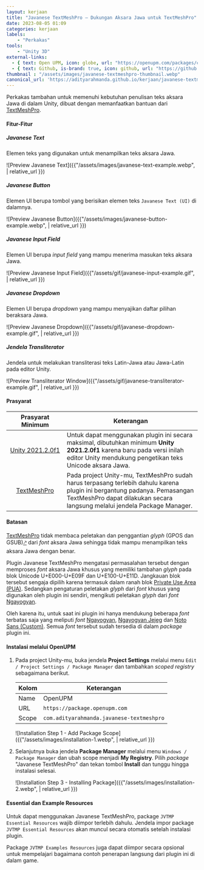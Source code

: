 ```yaml
---
layout: kerjaan
title: "Javanese TextMeshPro – Dukungan Aksara Jawa untuk TextMeshPro"
date: 2023-08-05 01:09
categories: kerjaan
labels: 
    - "Perkakas"
tools: 
    - "Unity 3D"
external-links:
  - { text: Open UPM, icon: globe, url: "https://openupm.com/packages/com.adityarahmanda.javanese-textmeshpro" }
  - { text: Github, is-brand: true, icon: github, url: "https://github.com/adityarahmanda/javanese-textmeshpro" }
thumbnail : "/assets/images/javanese-textmeshpro-thumbnail.webp"
canonical_url: 'https://adityarahmanda.github.io/kerjaan/javanese-textmeshpro'
---
```

Perkakas tambahan untuk memenuhi kebutuhan penulisan teks aksara Jawa di dalam Unity, dibuat dengan memanfaatkan bantuan dari [TextMeshPro](https://docs.unity3d.com/Packages/com.unity.textmeshpro@3.0/manual/index.html).

<!--excerpt-->

#### Fitur-Fitur
##### Javanese Text
Elemen teks yang digunakan untuk menampilkan teks aksara Jawa.

![Preview Javanese Text]({{"/assets/images/javanese-text-example.webp", | relative_url }})​

##### Javanese Button
Elemen UI berupa tombol yang berisikan elemen teks `Javanese Text (UI)` di dalamnya.

![Preview Javanese Button]({{"/assets/images/javanese-button-example.webp", | relative_url }})​

##### Javanese Input Field
Elemen UI berupa *input field* yang mampu menerima masukan teks aksara Jawa.

![Preview Javanese Input Field]({{"/assets/gif/javanese-input-example.gif", | relative_url }})

##### Javanese Dropdown
Elemen UI berupa *dropdown* yang mampu menyajikan daftar pilihan beraksara Jawa.

![Preview Javanese Dropdown]({{"/assets/gif/javanese-dropdown-example.gif", | relative_url }})

##### Jendela Transliterator
Jendela untuk melakukan transliterasi teks Latin-Jawa atau Jawa-Latin pada editor Unity.

![Preview Transliterator Window]({{"/assets/gif/javanese-transliterator-example.gif", | relative_url }})

#### Prasyarat

<table>
  <thead>
    <tr>
      <th style="text-align: center; width:30%">Prasyarat Minimum</th>
      <th style="text-align: center">Keterangan</th>
    </tr>
  </thead>
  <tbody>
    <tr>
      <td style="text-align: center; vertical-align: middle"><a href="https://unity3d.com/unity/whats-new/2021.2.0">Unity 2021.2.0f1</a></td>
      <td>Untuk dapat menggunakan plugin ini secara maksimal, dibutuhkan minimum <strong>Unity 2021.2.0f1</strong> karena baru pada versi inilah editor Unity mendukung pengetikan teks Unicode aksara Jawa.</td>
    </tr>
    <tr>
      <td style="text-align: center; vertical-align: middle"><a href="https://docs.unity3d.com/Packages/com.unity.textmeshpro@3.0/manual/index.html">TextMeshPro</a></td>
      <td>Pada project Unity-mu, TextMeshPro sudah harus terpasang terlebih dahulu karena plugin ini bergantung padanya. Pemasangan TextMeshPro dapat dilakukan secara langsung melalui jendela Package Manager.</td>
    </tr>
  </tbody>
</table>

#### Batasan
[TextMeshPro](https://docs.unity3d.com/Packages/com.unity.textmeshpro@3.0/manual/index.html) tidak membaca peletakan dan penggantian *glyph* (GPOS dan GSUB)[🡕](https://forum.unity.com/threads/needs-unicode-support.483802/#post-3148337) dari *font* aksara Jawa sehingga tidak mampu menampilkan teks aksara Jawa dengan benar.

Plugin Javanese TextMeshPro mengatasi permasalahan tersebut dengan memproses *font* aksara Jawa khusus yang memiliki tambahan *glyph* pada blok Unicode U+E000-U+E09F dan U+E100-U+E11D. Jangkauan blok tersebut sengaja dipilih karena termasuk dalam ranah blok [Private Use Area (PUA)](https://en.wikipedia.org/wiki/Private_Use_Areas#:~:text=In%20Unicode%2C%20a%20Private%20Use,characters%20by%20the%20Unicode%20Consortium.). Sedangkan pengaturan peletakan *glyph* dari *font* khusus yang digunakan oleh plugin ini sendiri, mengikuti peletakan *glyph* dari *font* [Ngayogyan](https://aksaradinusantara.com/fonta/nyk-ngayogyan.font). 

Oleh karena itu, untuk saat ini plugin ini hanya mendukung beberapa *font* terbatas saja yang meliputi *font* [Ngayogyan](https://aksaradinusantara.com/fonta/nyk-ngayogyan.font), [Ngayogyan Jejeg](https://aksaradinusantara.com/fonta/nyk-ngayogyan-jejeg.font) dan [Noto Sans (Custom)](https://github.com/adityarahmanda/javanese-textmeshpro/tree/master/Fonts/noto-sans.ttf). Semua *font* tersebut sudah tersedia di dalam *package* plugin ini.

#### Instalasi melalui OpenUPM
1. Pada project Unity-mu, buka jendela **Project Settings**  melalui menu `Edit / Project Settings / Package Manager` dan tambahkan *scoped registry* sebagaimana berikut.

    | Kolom | Keterangan                                |
    | ----- | ----------------------------------------- |
    | Name  | OpenUPM                                   |
    | URL   | `https://package.openupm.com`             |
    | Scope | `com.adityarahmanda.javanese-textmeshpro` |

    ![Installation Step 1 - Add Package Scope]({{"/assets/images/installation-1.webp", | relative_url }})

2. Selanjutnya buka jendela **Package Manager** melalui menu `Windows / Package Manager` dan ubah scope menjadi **My Registry**. Pilih *package* "Javanese TextMeshPro" dan tekan tombol **Install** dan tunggu hingga instalasi selesai.

    ![Installation Step 3 - Installing Package]({{"/assets/images/installation-2.webp", | relative_url }})

#### Essential dan Example Resources
Untuk dapat menggunakan Javanese TextMeshPro, package `JVTMP Essential Resources` wajib diimpor terlebih dahulu. Jendela impor package `JVTMP Essential Resources` akan muncul secara otomatis setelah instalasi plugin.

Package `JVTMP Examples Resources` juga dapat diimpor secara opsional untuk mempelajari bagaimana contoh penerapan langsung dari plugin ini di dalam game.